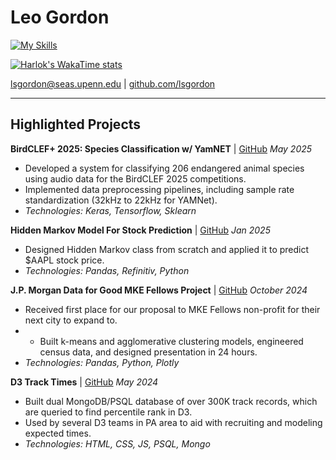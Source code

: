 # Leo Gordon
[![My Skills](https://skillicons.dev/icons?i=js,html,css,py,pytorch,postgres,sublime,scala,cpp)](https://skillicons.dev)

[![Harlok's WakaTime stats](https://github-readme-stats.vercel.app/api/wakatime?username=lsgordon)](https://github.com/anuraghazra/github-readme-stats)

[lsgordon@seas.upenn.edu](mailto:lsgordon@seas.upenn.edu) | [github.com/lsgordon](https://github.com/lsgordon)

---

## Highlighted Projects


**BirdCLEF+ 2025: Species Classification w/ YamNET** | [GitHub](https://github.com/lsgordon/ANN-Final-Project)
*May 2025*
* Developed a system for classifying 206 endangered animal species using audio data for the BirdCLEF 2025 competitions.
* Implemented data preprocessing pipelines, including sample rate standardization (32kHz to 22kHz for YAMNet).
* *Technologies: Keras, Tensorflow, Sklearn*

**Hidden Markov Model For Stock Prediction** | [GitHub](https://github.com/lsgordon/HMM_StockPrediction)
*Jan 2025*
* Designed Hidden Markov class from scratch and applied it to predict \$AAPL stock price.
* *Technologies: Pandas, Refinitiv, Python*

**J.P. Morgan Data for Good MKE Fellows Project** | [GitHub](https://github.com/dfgchicago24/Team-12)
*October 2024* 
* Received first place for our proposal to MKE Fellows non-profit for their next city to expand to.
* * Built k-means and agglomerative clustering models, engineered census data, and designed presentation in 24 hours. 
* *Technologies: Pandas, Python, Plotly* 

**D3 Track Times** | [GitHub](https://github.com/lsgordon/D3TrackTimes)
*May 2024*
* Built dual MongoDB/PSQL database of over 300K track records, which are queried to find percentile rank in D3. 
* Used by several D3 teams in PA area to aid with recruiting and modeling expected times. 
* *Technologies: HTML, CSS, JS, PSQL, Mongo* 
